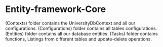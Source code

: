﻿# Entity-framework-Core
(Contexts) folder contains the UniversityDbContext and all our configurations.
(Configurations) folder contains all tables configurations.
(Entities) folder contains all our database entities.
(Tasks) folder contains functions, Listings from different tables and update-delete operations.
